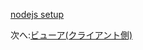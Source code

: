 [nodejs setup](/ja_jp/viewer/java.md ':include :type=markdown')

次へ:[ビューア(クライアント側)](/ja_jp/viewer/2legged/ui)